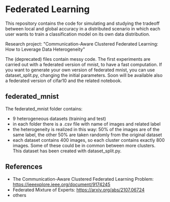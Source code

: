 # Federated Learning

This repository contains the code for simulating and studying the tradeoff between local and global accuracy in a distributed scenario
in which each user wants to train a classification model on its own data distribution.

Research project: "Communication-Aware Clustered Federated Learning: How to Leverage Data Heterogeneity"

The (deprecated) files contain messy code. The first experiments are carried out with a federated version of mnist, to have a fast computation. If you want to generate your own version of federated mnist, you can use dataset_split.py, changing the initial parameters. Soon will be available also a federated version of cifar10 and the related notebook.

## federated_mnist 
The federated_mnist folder contains:
- 9 heterogeneous datasets (training and test)
- in each folder there is a .csv file with name of images and related label
- the heterogeneity is realized in this way: 50% of the images are of the same label, the other 50% are taken randomly from the original dataset
- each dataset contains 400 images, so each cluster contains exactly 800 images. Some of these could be in common between more clusters.
This dataset has been created with dataset_split.py.

## References
- The Communication-Aware Clustered Federated Learning Problem: https://ieeexplore.ieee.org/document/9174245
- Federated Mixture of Experts: https://arxiv.org/abs/2107.06724
- others
